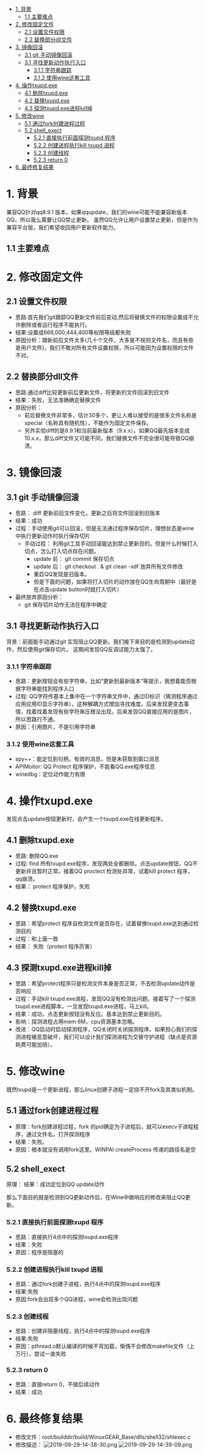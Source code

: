 <!-- TOC -->

- [1. 背景](#1-背景)
    - [1.1 主要难点](#11-主要难点)
- [2. 修改固定文件](#2-修改固定文件)
    - [2.1 设置文件权限](#21-设置文件权限)
    - [2.2 替换部分dll文件](#22-替换部分dll文件)
- [3. 镜像回滚](#3-镜像回滚)
    - [3.1 git 手动镜像回滚](#31-git-手动镜像回滚)
    - [3.1 寻找更新动作执行入口](#31-寻找更新动作执行入口)
        - [3.1.1 字符串跟踪](#311-字符串跟踪)
        - [3.1.2 使用wine这套工具](#312-使用wine这套工具)
- [4. 操作txupd.exe](#4-操作txupdexe)
    - [4.1 删除txupd.exe](#41-删除txupdexe)
    - [4.2 替换txupd.exe](#42-替换txupdexe)
    - [4.3 探测txupd.exe进程kill掉](#43-探测txupdexe进程kill掉)
- [5. 修改wine](#5-修改wine)
    - [5.1 通过fork创建进程过程](#51-通过fork创建进程过程)
    - [5.2 shell_exect](#52-shell_exect)
        - [5.2.1 直接执行前面探测txupd 程序](#521-直接执行前面探测txupd-程序)
        - [5.2.2 创建进程执行kill txupd 进程](#522-创建进程执行kill-txupd-进程)
        - [5.2.3 创建线程](#523-创建线程)
        - [5.2.3 return 0](#523-return-0)
- [6. 最终修复结果](#6-最终修复结果)

<!-- /TOC -->
# 1. 背景
兼容QQ针对qq8.9.1 版本，如果qqupdate，我们的wine可能不能兼容新版本QQ，所以我么需要让QQ禁止更新。
虽然QQ允许让用户设置禁止更新，但是作为兼容平台层，我们希望收回用户更新软件能力。
## 1.1 主要难点
# 2. 修改固定文件
## 2.1 设置文件权限
* 思路:首先我们git跟踪QQ更新文件前后变动,然后将替换文件的权限设置成不允许删除或者运行程序不能执行。
* 结果:设置成666,000,444,400等权限等级都失败
* 原因分析：跟新前后文件太多(几十个文件，大多是不规则文件名，而且有些是用户文件)，我们不敢对所有文件设置权限，所以可能因为设置权限的文件不对。

## 2.2 替换部分dll文件
* 思路:通过diff比较更新前后更新文件，将更新的文件回滚到旧文件
* 结果：失败，无法准确确定替换文件
* 原因分析：
    * 前后替换文件非常多，估计30多个，更让人难以接受的是很多文件名称是special（名称具有随机性），不能作为固定文件保存。
    * 另外实验diff的是8.9.1和当前最新版本（9.x.x）。如果QQ最先版本变成10.x.x，那么diff文件又可能不同，我们替换文件不完全很可能导致QQ崩溃。

# 3. 镜像回滚
## 3.1 git 手动镜像回滚
* 思路： diff 更新前后文件变化，更新之后将文件回滚到旧版本
* 结果：成功
* 过程：手动使用git可以回滚，但是无法通过程序保存切片，理想状态是wine中执行更新动作时执行保存切片
    * 手动过程： 利用git工具手动回滚能达到禁止更新目的。但是什么时候打入切点，怎么打入切点存在问题。
        * update 前： git commit 保存切点
        * update 后： git checkout . & git clean -xdf 放弃所有文件修改
        * 重启QQ发现是旧版本。
        * 但是下面的问题，如果将打入切片的动作放在QQ生命周期中（最好是在点击update button时就打入切片）
* 最终放弃原因分析：
    * git 保存切片动作无法在程序中确定


## 3.1 寻找更新动作执行入口
背景：前面能手动通过git 实现阻止QQ更新。我们接下来目的是检测到update动作，然后使用git保存切片。
这期间发现QQ反调试能力太强了。
### 3.1.1 字符串跟踪
* 思路：更新按钮会有些字符串，比如“更新到最新版本”等提示，我想着能否根据字符串能找到程序入口
* 过程: QQ字符传基本上集中在一个字符串文件中，通过ID标识（猜测程序通过应用应用ID显示字符串），这种解耦方式增加寻找难度。后来发现更变态事情，找着找着发现有些字符串压根没出现，后来发现QQ直接应用的是图片，所以思路行不通。
* 原因：引用图片，不是引用字符串

### 3.1.2 使用wine这套工具
* spy++：能定位到句柄，有效的消息，但是未获取到窗口消息
* APIMoitor: QQ Protect 程序保护，不能看QQ.exe程序信息
* winedbg：定位动作能力有限

# 4. 操作txupd.exe
发现点击update按钮更新时，会产生一个txupd.exe在线更新程序。

## 4.1 删除txupd.exe 
* 思路: 删除QQ.exe
* 过程: find 所有txupd.exe程序，发现两处全都删除。点击update按钮，QQ不更新并且暂时正常。接着QQ proctect 检测处异常，试着kill protect 程序，qq崩溃。
* 结果： protect 程序保护，失败

## 4.2 替换txupd.exe
* 思路：希望protect 程序自检测文件是否存在，试着替换txupd.exe达到通过检测目的
* 过程：和上面一致
* 结果： 失败（protect 程序厉害）

## 4.3 探测txupd.exe进程kill掉
* 思路：希望protect程序只是检测文件本身是否正常，不去检测update动作是否响应
* 过程：手动kill txupd.exe进程，发现QQ没有检测出问题。接着写了一个探测txupd.exe进程脚本，一旦发现txupd.exe进程，马上kill。
* 结果：成功，点击更新按钮没有反应。基本达到禁止更新目的。
* 影响：探测进程占用mem 6M，cpu资源基本忽略。
* 改进：QQ启动时启动探测程序，QQ关闭时关闭探测程序。如果担心我们的探测进程被恶意破坏，我们可以设计我们探测进程为交替守护进程（缺点是资源耗费可能加倍）。
 
# 5. 修改wine
 既然txupd是一个更新进程，那么linux创建子进程一定绕不开fork及其类似机制。
## 5.1 通过fork创建进程过程
 * 原理：fork创建进程过程，fork 的pid确定为子进程后，就可以execv子进程程序，通过文件名，打开探测程序
 * 结果：失败。
 * 原因：根本就没有调用fork这里。WINPAI createProcess 传递的路径名是空

## 5.2 shell_exect 
原理：
结果：成功定位到QQ update动作

那么下面目的就是检测到QQ更新动作后，在Wine中做响应的修改来阻止QQ更新。
### 5.2.1 直接执行前面探测txupd 程序
* 思路：直接执行4点中的探测txupd.exe程序
* 结果：失败
* 原因：程序是阻塞的
### 5.2.2 创建进程执行kill txupd 进程
 * 思路：通过fork创建子进程，执行4点中的探测txupd.exe程序
 * 结果:失败
 * 原因:fork会出现多个QQ进程，wine会检测出现问题
### 5.2.3 创建线程
* 思路：创建非阻塞线程，执行4点中的探测txupd.exe程序
* 结果:失败
* 原因：pthread.o默认编译的时候不背加载，惭愧不会修改makefile文件（上万行），尝试一直失败
### 5.2.3 return 0
* 思路：直接return 0，不做后续动作
* 结果：成功


# 6. 最终修复结果
* 修改文件：root/builddir/build/WinuxGEAR_Base/dlls/shell32/shlexec.c
* 修改描述：
![2019-09-29-14-38-30.png](./images/2019-09-29-14-38-30.png)
![2019-09-29-14-39-09.png](./images/2019-09-29-14-39-09.png)